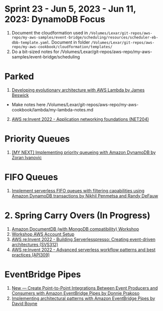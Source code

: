 <h1>Sprint 23 - Jun 5, 2023 - Jun 11, 2023: DynamoDB Focus</h1>

1. Document the cloudformation used in `/Volumes/Lexar/git-repos/aws-repo/my-aws-samples/event-bridge/scheduling/resources/scheduler-eb-dbb-template.yaml`.  Document in folder `/Volumes/Lexar/git-repos/aws-repo/my-aws-cookbook/cloudformation/templates/`
2. Do a bit-sized notes for /Volumes/Lexar/git-repos/aws-repo/my-aws-samples/event-bridge/scheduling

# Parked

1. [Developing evolutionary architecture with AWS Lambda by James Beswick](https://aws.amazon.com/blogs/compute/developing-evolutionary-architecture-with-aws-lambda/)
- Make notes here /Volumes/Lexar/git-repos/aws-repo/my-aws-cookbook/lambda/my-lambda-notes.md
2. [AWS re:Invent 2022 - Application networking foundations (NET204)](https://www.youtube.com/watch?v=WcZwWuq6FTk&t=10s)

# Priority Queues

1. [[MY NEXT] Implementing priority queueing with Amazon DynamoDB by Zoran Ivanovic](https://aws.amazon.com/blogs/database/implementing-priority-queueing-with-amazon-dynamodb/)

# FIFO Queues

1. [Implement serverless FIFO queues with filtering capabilities using Amazon DynamoDB transactions by Nikhil Penmetsa and Randy DeFauw](https://aws.amazon.com/blogs/database/serverless-fifo-queues-filtering-dynamodb-transactions/)

# 2. Spring Carry Overs (In Progress)

1. [Amazon DocumentDB (with MongoDB compatibility) Workshop](https://catalog.us-east-1.prod.workshops.aws/workshops/464d6c17-9faa-4fef-ac9f-dd49610174d3/en-US/prerequisites/cloud9)
2. [Workshop AWS Account Setup](https://workshop-aws-account-setup.fstehle.com/)
3. [AWS re:Invent 2022 - Building Serverlesspresso: Creating event-driven architectures (SVS312)](https://www.youtube.com/watch?v=qs0U0LdNkV0&list=PLJo-rJlep0ECijHdz01OZXo3bqhbW_Hb2&index=3&t=67s)
4. [AWS re:Invent 2022 - Advanced serverless workflow patterns and best practices (API309)](https://www.youtube.com/watch?v=o6-7BAUWaqg)

# EventBridge Pipes

1. [New — Create Point-to-Point Integrations Between Event Producers and Consumers with Amazon EventBridge Pipes by Donnie Prakoso](https://aws.amazon.com/blogs/aws/new-create-point-to-point-integrations-between-event-producers-and-consumers-with-amazon-eventbridge-pipes/)
2. [Implementing architectural patterns with Amazon EventBridge Pipes by David Boyne](https://aws.amazon.com/blogs/compute/implementing-architectural-patterns-with-amazon-eventbridge-pipes/)